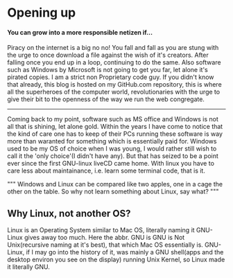 # Opening up
#### You can grow into a more responsible netizen if...
Piracy on the internet is a big no no! You fall and fall as you are stung with the urge to once download a file against the wish of it's creators. After falling once you end up in a loop, continuing to do the same. Also software such as Windows by Microsoft is not going to get you far, let alone it's pirated copies. I am a strict non Proprietary code guy. If you didn't know that already, this blog is hosted on my GitHub.com repository, this is where all the superheroes of the computer world, revolutionaries with the urge to give their bit to the openness of the way we run the web congregate. 
___
Coming back to my point, software such as MS office and Windows is not all that is shining, let alone gold. Within the years I have come to notice that the kind of care one has to keep of their PCs running these software is way more than waranted for something which is essentially paid for. Windows used to be my OS of choice when I was young, I would rather still wish to call it the 'only choice'(I didn't have any). But that has seized to be a point ever since the first GNU-linux liveCD came home. With linux you have to care less about maintainance, i.e. learn some terminal code, that is it. 

"""
Windows and Linux can be compared like two apples, one in a cage the other on the table. So why not learn something about Linux, say what?
"""
## Why Linux, not another OS?
Linux is an Operating System similar to Mac OS, literally naming it GNU-Linux gives away too much. Here the abbr. GNU is GNU is Not Unix(recursive naming at it's best), that which Mac OS essentially is. GNU-Linux, if I may go into the history of it, was mainly a GNU shell(apps and the desktop environ you see on the display) running Unix Kernel, so Linux made it literally GNU.